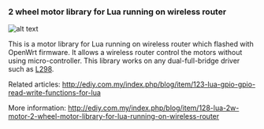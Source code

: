### 2 wheel motor library for Lua running on wireless router
![alt text](https://cloud.githubusercontent.com/assets/2958810/10215364/6d24dbb8-6853-11e5-848c-4fc372340ab3.jpg "Lua_2W_Motor")

This is a motor library for Lua running on wireless router which flashed with OpenWrt firmware. It allows a wireless router control the motors without using micro-controller. This library works on any dual-full-bridge driver such as [L298](http://ediy.com.my/index.php/blog/item/129-l298n-motor-driver-controller-board).

Related articles: 
http://ediy.com.my/index.php/blog/item/123-lua-gpio-gpio-read-write-functions-for-lua

More information: 
http://ediy.com.my/index.php/blog/item/128-lua-2w-motor-2-wheel-motor-library-for-lua-running-on-wireless-router
